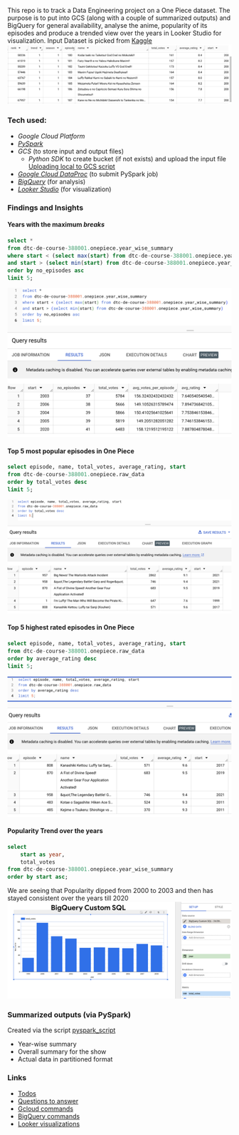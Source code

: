 This repo is to track a Data Engineering project on a One Piece dataset. The purpose is to put into GCS (along with a couple of summarized outputs) and BigQuery for general availability, analyse the anime, popularity of its episodes and produce a trended view  over the years in Looker Studio for visualization.
Input Dataset is picked from [Kaggle](https://www.kaggle.com/datasets/aditya2803/one-piece-anime)
![Sample Data](./images/sample_data.png)


### Tech used:
- _Google Cloud Platform_
- [_PySpark_](./analysis_file.py)
- _GCS_ (to store input and output files)
    - _Python SDK_ to create bucket (if not exists) and upload the input file [Uploading local to GCS script](./uploading_local_to_GCS.py)
- [_Google Cloud DataProc_](./gcloud_commands.md) (to submit PySpark job)
- [_BigQuery_](./bigquery_commands.md) (for analysis)
- [_Looker Studio_](./Looker_studio_view.md) (for visualization)

### Findings and Insights
#### Years with the maximum _breaks_
```sql
select *
from dtc-de-course-388001.onepiece.year_wise_summary
where start < (select max(start) from dtc-de-course-388001.onepiece.year_wise_summary)
and start > (select min(start) from dtc-de-course-388001.onepiece.year_wise_summary)
order by no_episodes asc 
limit 5;
```
![max_break_years](./images/max_break_years.png)

#### Top 5 most popular episodes in One Piece
```sql
select episode, name, total_votes, average_rating, start
from dtc-de-course-388001.onepiece.raw_data
order by total_votes desc
limit 5;
```
![5 most popular episodes](./images/5-popular-episodes.png)


#### Top 5 highest rated episodes in One Piece
```sql
select episode, name, total_votes, average_rating, start
from dtc-de-course-388001.onepiece.raw_data
order by average_rating desc
limit 5;
```

![5 highest rated episodes](./images/5-highest-rated-episodes.png)


#### Popularity Trend over the years
```sql
select 
    start as year,
    total_votes
from dtc-de-course-388001.onepiece.year_wise_summary
order by start asc;
```

We are seeing that Popularity dipped from 2000 to 2003 and then has stayed consistent over the years till 2020
![Year Wise Trend](./images/Popularity_by_year.png)


### Summarized outputs (via PySpark)
Created via the script [pyspark_script](./analysis_file.py)
- Year-wise summary
- Overall summary for the show
- Actual data in partitioned format



### Links
- [Todos](/todos.md)
- [Questions to answer](./questions.md)
- [Gcloud commands](./gcloud_commands.md)
- [BigQuery commands](./bigquery_commands.md)
- [Looker visualizations](./Looker_studio_view.md)

